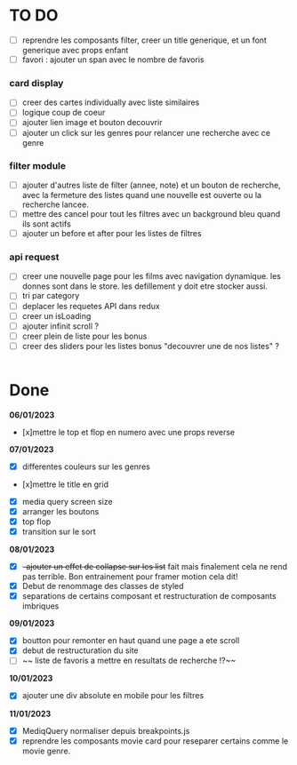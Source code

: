 # TO DO

- [ ] reprendre les composants filter, creer un title generique, et un font generique avec props enfant
- [ ] favori : ajouter un span avec le nombre de favoris

### card display

- [ ] creer des cartes individually avec liste similaires
- [ ] logique coup de coeur
- [ ] ajouter lien image et bouton decouvrir
- [ ] ajouter un click sur les genres pour relancer une recherche avec ce genre

### filter module

- [ ] ajouter d'autres liste de filter (annee, note) et un bouton de recherche, avec la fermeture des listes quand une nouvelle est ouverte ou la recherche lancee.
- [ ] mettre des cancel pour tout les filtres avec un background bleu quand ils sont actifs
- [ ] ajouter un before et after pour les listes de filtres

### api request

- [ ] creer une nouvelle page pour les films avec navigation dynamique. les donnes sont dans le store. les defillement y doit etre stocker aussi.
- [ ] tri par category
- [ ] deplacer les requetes API dans redux
- [ ] creer un isLoading
- [ ] ajouter infinit scroll ?
- [ ] creer plein de liste pour les bonus
- [ ] creer des sliders pour les listes bonus "decouvrer une de nos listes" ?

```

```

# Done

**06/01/2023**

- [x]mettre le top et flop en numero avec une props reverse

**07/01/2023**

- [x] differentes couleurs sur les genres
- [x]mettre le title en grid
- [x] media query screen size
- [x] arranger les boutons
- [x] top flop
- [x] transition sur le sort

**08/01/2023**

- [x] ~~-ajouter un effet de collapse sur les list~~ fait mais finalement cela ne rend pas terrible. Bon entrainement pour framer motion cela dit!
- [x] Debut de renommage des classes de styled
- [x] separations de certains composant et restructuration de composants imbriques

**09/01/2023**

- [x] boutton pour remonter en haut quand une page a ete scroll
- [x] debut de restructuration du site
- [ ] ~~ liste de favoris a mettre en resultats de recherche !?~~

**10/01/2023**

- [x] ajouter une div absolute en mobile pour les filtres

**11/01/2023**

- [x] MediqQuery normaliser depuis breakpoints.js
- [x] reprendre les composants movie card pour reseparer certains comme le movie genre.
